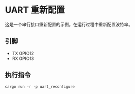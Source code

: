 # UART 重新配置

这是一个串行接口重新配置的示例。在运行过程中重新配置波特率。

## 引脚

- TX GPIO12
- RX GPIO13

## 执行指令

```shell
cargo run -r -p uart_reconfigure
```
